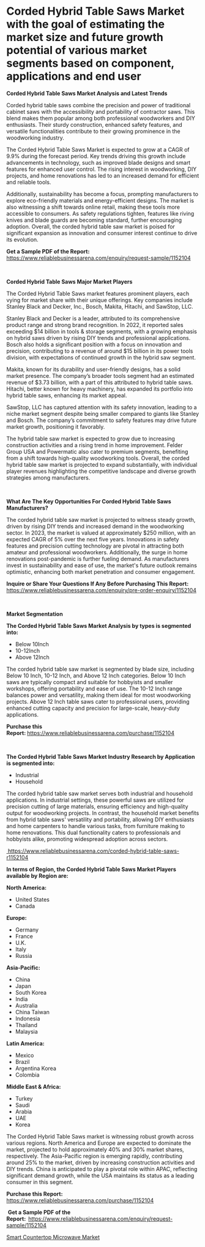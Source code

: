 <p><h1>Corded Hybrid Table Saws Market with the goal of estimating the market size and future growth potential of various market segments based on component, applications and end user</h1></p><p><strong>Corded Hybrid Table Saws Market Analysis and Latest Trends</strong></p>
<p><p>Corded hybrid table saws combine the precision and power of traditional cabinet saws with the accessibility and portability of contractor saws. This blend makes them popular among both professional woodworkers and DIY enthusiasts. Their sturdy construction, enhanced safety features, and versatile functionalities contribute to their growing prominence in the woodworking industry.</p><p>The Corded Hybrid Table Saws Market is expected to grow at a CAGR of 9.9% during the forecast period. Key trends driving this growth include advancements in technology, such as improved blade designs and smart features for enhanced user control. The rising interest in woodworking, DIY projects, and home renovations has led to an increased demand for efficient and reliable tools.</p><p>Additionally, sustainability has become a focus, prompting manufacturers to explore eco-friendly materials and energy-efficient designs. The market is also witnessing a shift towards online retail, making these tools more accessible to consumers. As safety regulations tighten, features like riving knives and blade guards are becoming standard, further encouraging adoption. Overall, the corded hybrid table saw market is poised for significant expansion as innovation and consumer interest continue to drive its evolution.</p></p>
<p><strong>Get a Sample PDF of the Report:&nbsp;</strong> <a href="https://www.reliablebusinessarena.com/enquiry/request-sample/1152104?utm_campaign=2795&utm_medium=2&utm_source=Github&utm_content=ia&utm_term=28022025&utm_id=corded-hybrid-table-saws">https://www.reliablebusinessarena.com/enquiry/request-sample/1152104</a></p>
<p>&nbsp;</p>
<p><strong>Corded Hybrid Table Saws Major Market Players</strong></p>
<p><p>The Corded Hybrid Table Saws market features prominent players, each vying for market share with their unique offerings. Key companies include Stanley Black and Decker, Inc., Bosch, Makita, Hitachi, and SawStop, LLC.</p><p>Stanley Black and Decker is a leader, attributed to its comprehensive product range and strong brand recognition. In 2022, it reported sales exceeding $14 billion in tools & storage segments, with a growing emphasis on hybrid saws driven by rising DIY trends and professional applications. Bosch also holds a significant position with a focus on innovation and precision, contributing to a revenue of around $15 billion in its power tools division, with expectations of continued growth in the hybrid saw segment.</p><p>Makita, known for its durability and user-friendly designs, has a solid market presence. The company’s broader tools segment had an estimated revenue of $3.73 billion, with a part of this attributed to hybrid table saws. Hitachi, better known for heavy machinery, has expanded its portfolio into hybrid table saws, enhancing its market appeal.</p><p>SawStop, LLC has captured attention with its safety innovation, leading to a niche market segment despite being smaller compared to giants like Stanley and Bosch. The company’s commitment to safety features may drive future market growth, positioning it favorably.</p><p>The hybrid table saw market is expected to grow due to increasing construction activities and a rising trend in home improvement. Felder Group USA and Powermatic also cater to premium segments, benefiting from a shift towards high-quality woodworking tools. Overall, the corded hybrid table saw market is projected to expand substantially, with individual player revenues highlighting the competitive landscape and diverse growth strategies among manufacturers.</p></p>
<p>&nbsp;</p>
<p><strong>What Are The Key Opportunities For Corded Hybrid Table Saws Manufacturers?</strong></p>
<p><p>The corded hybrid table saw market is projected to witness steady growth, driven by rising DIY trends and increased demand in the woodworking sector. In 2023, the market is valued at approximately $250 million, with an expected CAGR of 5% over the next five years. Innovations in safety features and precision cutting technology are pivotal in attracting both amateur and professional woodworkers. Additionally, the surge in home renovations post-pandemic is further fueling demand. As manufacturers invest in sustainability and ease of use, the market's future outlook remains optimistic, enhancing both market penetration and consumer engagement.</p></p>
<p><strong>Inquire or Share Your Questions If Any Before Purchasing This Report:</strong> <a href="https://www.reliablebusinessarena.com/enquiry/pre-order-enquiry/1152104?utm_campaign=2795&utm_medium=2&utm_source=Github&utm_content=ia&utm_term=28022025&utm_id=corded-hybrid-table-saws">https://www.reliablebusinessarena.com/enquiry/pre-order-enquiry/1152104</a></p>
<p>&nbsp;</p>
<p><strong>Market Segmentation</strong></p>
<p><strong>The Corded Hybrid Table Saws Market Analysis by types is segmented into:</strong></p>
<p><ul><li>Below 10Inch</li><li>10-12Inch</li><li>Above 12Inch</li></ul></p>
<p><p>The corded hybrid table saw market is segmented by blade size, including Below 10 Inch, 10-12 Inch, and Above 12 Inch categories. Below 10 Inch saws are typically compact and suitable for hobbyists and smaller workshops, offering portability and ease of use. The 10-12 Inch range balances power and versatility, making them ideal for most woodworking projects. Above 12 Inch table saws cater to professional users, providing enhanced cutting capacity and precision for large-scale, heavy-duty applications.</p></p>
<p><strong>Purchase this Report:&nbsp;</strong><a href="https://www.reliablebusinessarena.com/purchase/1152104?utm_campaign=2795&utm_medium=2&utm_source=Github&utm_content=ia&utm_term=28022025&utm_id=corded-hybrid-table-saws">https://www.reliablebusinessarena.com/purchase/1152104</a></p>
<p>&nbsp;</p>
<p><strong>The Corded Hybrid Table Saws Market Industry Research by Application is segmented into:</strong></p>
<p><ul><li>Industrial</li><li>Household</li></ul></p>
<p><p>The corded hybrid table saw market serves both industrial and household applications. In industrial settings, these powerful saws are utilized for precision cutting of large materials, ensuring efficiency and high-quality output for woodworking projects. In contrast, the household market benefits from hybrid table saws' versatility and portability, allowing DIY enthusiasts and home carpenters to handle various tasks, from furniture making to home renovations. This dual functionality caters to professionals and hobbyists alike, promoting widespread adoption across sectors.</p></p>
<p><a href="https://www.reliablebusinessarena.com/corded-hybrid-table-saws-r1152104?utm_campaign=2795&utm_medium=2&utm_source=Github&utm_content=ia&utm_term=28022025&utm_id=corded-hybrid-table-saws">&nbsp;https://www.reliablebusinessarena.com/corded-hybrid-table-saws-r1152104</a></p>
<p><strong>In terms of Region, the Corded Hybrid Table Saws Market Players available by Region are:</strong></p>
<p>
    <p> <strong> North America: </strong>
        <ul>
            <li>United States</li>
            <li>Canada</li>
        </ul>
        </p> 
    <p> <strong> Europe: </strong>
        <ul>
            <li>Germany</li>
            <li>France</li>
            <li>U.K.</li>
            <li>Italy</li>
            <li>Russia</li>
        </ul>
        </p> 
    <p> <strong> Asia-Pacific: </strong>
        <ul>
            <li>China</li>
            <li>Japan</li>
            <li>South Korea</li>
            <li>India</li>
            <li>Australia</li>
            <li>China Taiwan</li>
            <li>Indonesia</li>
            <li>Thailand</li>
            <li>Malaysia</li>
        </ul>
        </p> 
    <p> <strong> Latin America: </strong>
        <ul>
            <li>Mexico</li>
            <li>Brazil</li>
            <li>Argentina Korea</li>
            <li>Colombia</li>
        </ul>
        </p> 
    <p> <strong> Middle East & Africa: </strong>
        <ul>
            <li>Turkey</li>
            <li>Saudi</li>
            <li>Arabia</li>
            <li>UAE</li>
            <li>Korea</li>
        </ul>
    </p>
    </p>
<p><p>The Corded Hybrid Table Saws market is witnessing robust growth across various regions. North America and Europe are expected to dominate the market, projected to hold approximately 40% and 30% market shares, respectively. The Asia-Pacific region is emerging rapidly, contributing around 25% to the market, driven by increasing construction activities and DIY trends. China is anticipated to play a pivotal role within APAC, reflecting significant demand growth, while the USA maintains its status as a leading consumer in this segment.</p></p>
<p><strong>Purchase this Report: </strong><a href="https://www.reliablebusinessarena.com/purchase/1152104?utm_campaign=2795&utm_medium=2&utm_source=Github&utm_content=ia&utm_term=28022025&utm_id=corded-hybrid-table-saws">https://www.reliablebusinessarena.com/purchase/1152104</a></p>
<p>&nbsp;<strong>Get a Sample PDF of the Report:&nbsp;&nbsp;</strong><a href="https://www.reliablebusinessarena.com/enquiry/request-sample/1152104?utm_campaign=2795&utm_medium=2&utm_source=Github&utm_content=ia&utm_term=28022025&utm_id=corded-hybrid-table-saws">https://www.reliablebusinessarena.com/enquiry/request-sample/1152104</a></p>
<p><strong></strong></p>
<p><p><a href="https://github.com/benhaeneye/Market-Research-Report-List-1/blob/main/smart-countertop-microwave-market.md?utm_campaign=2795&utm_medium=2&utm_source=Github&utm_content=ia&utm_term=28022025&utm_id=corded-hybrid-table-saws">Smart Countertop Microwave Market</a></p></p>